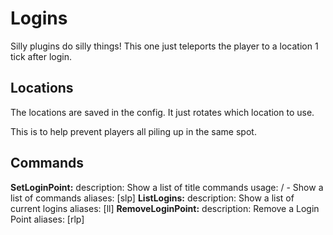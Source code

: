 # Logins
Silly plugins do silly things!
This one just teleports the player to a location 1 tick after login.

## Locations
The locations are saved in the config.
It just rotates which location to use.

This is to help prevent players all piling up in the same spot.

## Commands
  **SetLoginPoint:**
    description: Show a list of title commands
    usage: /<command> - Show a list of commands
    aliases: [slp]
  **ListLogins:**
    description: Show a list of current logins
    aliases: [ll]
  **RemoveLoginPoint:**
    description: Remove a Login Point
    aliases: [rlp]
